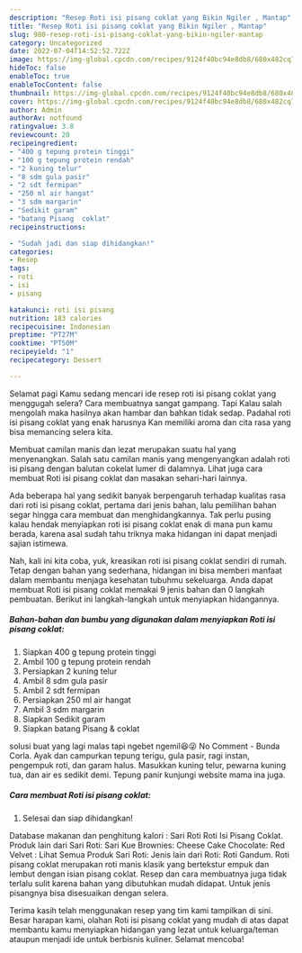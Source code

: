 ```yaml
---
description: "Resep Roti isi pisang coklat yang Bikin Ngiler , Mantap"
title: "Resep Roti isi pisang coklat yang Bikin Ngiler , Mantap"
slug: 980-resep-roti-isi-pisang-coklat-yang-bikin-ngiler-mantap
category: Uncategorized
date: 2022-07-04T14:52:52.722Z
image: https://img-global.cpcdn.com/recipes/9124f40bc94e8db8/680x482cq70/roti-isi-pisang-coklat-foto-resep-utama.jpg
hideToc: false
enableToc: true
enableTocContent: false
thumbnail: https://img-global.cpcdn.com/recipes/9124f40bc94e8db8/680x482cq70/roti-isi-pisang-coklat-foto-resep-utama.jpg
cover: https://img-global.cpcdn.com/recipes/9124f40bc94e8db8/680x482cq70/roti-isi-pisang-coklat-foto-resep-utama.jpg
author: Admin
authorAv: notfound
ratingvalue: 3.8
reviewcount: 20
recipeingredient:
- "400 g tepung protein tinggi"
- "100 g tepung protein rendah"
- "2 kuning telur"
- "8 sdm gula pasir"
- "2 sdt fermipan"
- "250 ml air hangat"
- "3 sdm margarin"
- "Sedikit garam"
- "batang Pisang  coklat"
recipeinstructions:

- "Sudah jadi dan siap dihidangkan!"
categories:
- Resep
tags:
- roti
- isi
- pisang

katakunci: roti isi pisang 
nutrition: 183 calories
recipecuisine: Indonesian
preptime: "PT27M"
cooktime: "PT50M"
recipeyield: "1"
recipecategory: Dessert

---
```



Selamat pagi Kamu sedang mencari ide resep roti isi pisang coklat yang menggugah selera? Cara membuatnya sangat gampang. Tapi Kalau salah mengolah maka hasilnya akan hambar dan bahkan tidak sedap. Padahal roti isi pisang coklat yang enak harusnya Kan memiliki aroma dan cita rasa yang bisa memancing selera kita.


Membuat camilan manis dan lezat merupakan suatu hal yang menyenangkan. Salah satu camilan manis yang mengenyangkan adalah roti isi pisang dengan balutan cokelat lumer di dalamnya. Lihat juga cara membuat Roti isi pisang coklat dan masakan sehari-hari lainnya.

Ada beberapa hal yang sedikit banyak berpengaruh terhadap kualitas rasa dari roti isi pisang coklat, pertama dari jenis bahan, lalu pemilihan bahan segar hingga cara membuat dan menghidangkannya. Tak perlu pusing kalau hendak menyiapkan roti isi pisang coklat enak di mana pun kamu berada, karena asal sudah tahu triknya maka hidangan ini dapat menjadi sajian istimewa.


Nah, kali ini kita coba, yuk, kreasikan roti isi pisang coklat sendiri di rumah. Tetap dengan bahan yang sederhana, hidangan ini bisa memberi manfaat dalam membantu menjaga kesehatan tubuhmu sekeluarga. Anda dapat membuat Roti isi pisang coklat memakai 9 jenis bahan dan 0 langkah pembuatan. Berikut ini langkah-langkah untuk menyiapkan hidangannya.

<!--inarticleads1-->

##### Bahan-bahan dan bumbu yang digunakan dalam menyiapkan Roti isi pisang coklat:

1. Siapkan 400 g tepung protein tinggi
1. Ambil 100 g tepung protein rendah
1. Persiapkan 2 kuning telur
1. Ambil 8 sdm gula pasir
1. Ambil 2 sdt fermipan
1. Persiapkan 250 ml air hangat
1. Ambil 3 sdm margarin
1. Siapkan Sedikit garam
1. Siapkan batang Pisang &amp; coklat


solusi buat yang lagi malas tapi ngebet ngemil😆😜 No Comment - Bunda Corla. Ayak dan campurkan tepung terigu, gula pasir, ragi instan, pengempuk roti, dan garam halus. Masukkan kuning telur, pewarna kuning tua, dan air es sedikit demi. Tepung panir kunjungi website mama ina juga. 

<!--inarticleads2-->

##### Cara membuat Roti isi pisang coklat:


1. Selesai dan siap dihidangkan!

Database makanan dan penghitung kalori : Sari Roti Roti Isi Pisang Coklat. Produk lain dari Sari Roti: Sari Kue Brownies: Cheese Cake Chocolate: Red Velvet : Lihat Semua Produk Sari Roti: Jenis lain dari Roti: Roti Gandum. Roti pisang coklat merupakan roti manis klasik yang bertekstur empuk dan lembut dengan isian pisang coklat. Resep dan cara membuatnya juga tidak terlalu sulit karena bahan yang dibutuhkan mudah didapat. Untuk jenis pisangnya bisa disesuaikan dengan selera. 

Terima kasih telah menggunakan resep yang tim kami tampilkan di sini. Besar harapan kami, olahan Roti isi pisang coklat yang mudah di atas dapat membantu kamu menyiapkan hidangan yang lezat untuk keluarga/teman ataupun menjadi ide untuk berbisnis kuliner. Selamat mencoba!
